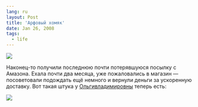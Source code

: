 ```yaml
---
lang: ru
layout: Post
title: 'Арфовый хомяк'
date: Jan 26, 2008
tags:
  - life
---
```


![](http://wow.sapegin.me/0I1Y2S1a0E2B/sapegin-artem-20d-2008-01-26-461-6125.jpg)

Наконец-то получили последнюю почти потерявшуюся посылку с Амазона. Ехала почти два месяца, уже пожаловались в магазин — посоветовали подождать ещё немного и вернули деньги за ускоренную доставку. Вот такая штука у [Ольгивладимировны](http://airve.livejournal.com/) теперь есть:

![](http://wow.sapegin.me/2w2S390R1I3T/harp-earings.jpg)

